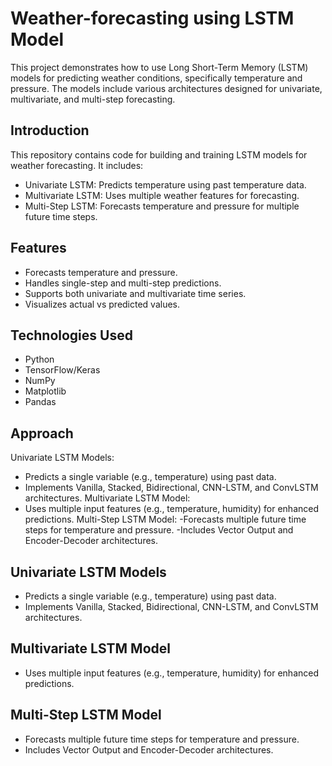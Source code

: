 # Weather-forecasting using LSTM Model
This project demonstrates how to use Long Short-Term Memory (LSTM) models for predicting weather conditions, specifically temperature and pressure. The models include various architectures designed for univariate, multivariate, and multi-step forecasting.


## Introduction
This repository contains code for building and training LSTM models for weather forecasting. 
It includes:
- Univariate LSTM: Predicts temperature using past temperature data.
- Multivariate LSTM: Uses multiple weather features for forecasting.
- Multi-Step LSTM: Forecasts temperature and pressure for multiple future time steps.

## Features
- Forecasts temperature and pressure.
- Handles single-step and multi-step predictions.
- Supports both univariate and multivariate time series.
- Visualizes actual vs predicted values.

## Technologies Used
- Python
- TensorFlow/Keras
- NumPy
- Matplotlib
- Pandas

## Approach
Univariate LSTM Models:
- Predicts a single variable (e.g., temperature) using past data.
- Implements Vanilla, Stacked, Bidirectional, CNN-LSTM, and ConvLSTM architectures.
Multivariate LSTM Model:
- Uses multiple input features (e.g., temperature, humidity) for enhanced predictions.
Multi-Step LSTM Model:
-Forecasts multiple future time steps for temperature and pressure.
-Includes Vector Output and Encoder-Decoder architectures.
## Univariate LSTM Models
- Predicts a single variable (e.g., temperature) using past data.
- Implements Vanilla, Stacked, Bidirectional, CNN-LSTM, and ConvLSTM architectures.

## Multivariate LSTM Model
- Uses multiple input features (e.g., temperature, humidity) for enhanced predictions.

## Multi-Step LSTM Model
- Forecasts multiple future time steps for temperature and pressure.
- Includes Vector Output and Encoder-Decoder architectures.





  



  




